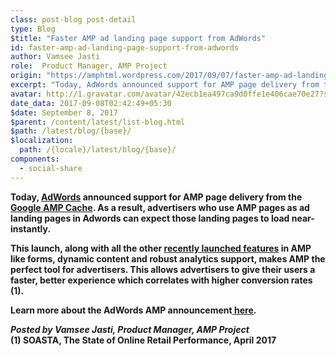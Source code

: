 ```yaml
---
class: post-blog post-detail
type: Blog
$title: "Faster AMP ad landing page support from AdWords"
id: faster-amp-ad-landing-page-support-from-adwords
author: Vamsee Jasti
role:  Product Manager, AMP Project
origin: "https://amphtml.wordpress.com/2017/09/07/faster-amp-ad-landing-page-support-from-adwords/amp/"
excerpt: "Today, AdWords announced support for AMP page delivery from the Google AMP Cache. As a result, advertisers who use AMP pages as ad landing pages in Adwords can expect those landing pages to load near-instantly. This launch, along with all the other recently launched features in AMP like forms, dynamic content and robust analytics support, makes [&#8230;]"
avatar: http://1.gravatar.com/avatar/42ecb1ea497ca9d0ffe1e406cae70e27?s=96&d=identicon&r=G
date_data: 2017-09-08T02:42:49+05:30
$date: September 8, 2017
$parent: /content/latest/list-blog.html
$path: /latest/blog/{base}/
$localization:
  path: /{locale}/latest/blog/{base}/
components:
  - social-share
---
```


<div class="amp-wp-article-content">
<p><strong>Today, </strong><a href="https://adwords.google.com/home/#?modal_active=none"><strong>AdWords</strong></a><strong> announced support for AMP page delivery from the </strong><a href="https://developers.google.com/amp/cache/"><strong>Google AMP Cache</strong></a><strong>. As a result, advertisers who use AMP pages as ad landing pages in Adwords can expect those landing pages to load near-instantly.</strong></p>
<p><strong>This launch, along with all the other </strong><a href="https://www.ampproject.org/latest/blog/e-commerce-at-the-speed-of-amp/"><strong>recently launched features</strong></a><strong> in AMP like forms, dynamic content and robust analytics support, makes AMP the perfect tool for advertisers. This allows advertisers to give their users a faster, better experience which correlates with higher conversion rates (</strong><strong>1)</strong><strong>. </strong></p>
<p><strong>Learn more about the AdWords AMP announcement</strong><a href="https://adwords.googleblog.com/2017/09/speed-up-your-search-text-ads-with-amp.html"><strong> here</strong></a><strong>. </strong></p>
<p><i><strong>Posted by Vamsee Jasti, Product Manager, AMP Project</strong></i><br />
<strong>(1) </strong><strong>SOASTA, The State of Online Retail Performance, April 2017</strong></p><br />  
</div>

